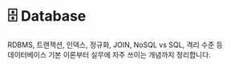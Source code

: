# 🗄 Database

RDBMS, 트랜잭션, 인덱스, 정규화, JOIN, NoSQL vs SQL, 격리 수준 등  
데이터베이스 기본 이론부터 실무에 자주 쓰이는 개념까지 정리합니다.
